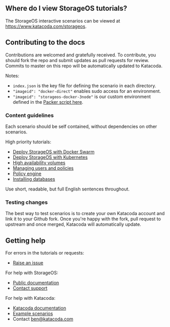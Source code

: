 ## Where do I view StorageOS tutorials?

The StorageOS interactive scenarios can be viewed at https://www.katacoda.com/storageos.

## Contributing to the docs

Contributions are welcomed and gratefully received. To contribute, you should fork the repo and submit updates as pull requests for review. Commits to master on this repo will be automatically updated to Katacoda.

Notes:
* `index.json` is the key file for defining the scenario in each directory.
* `"imageid": "docker-direct"` enables sudo access for an environment.
* `"imageid": "storageos-docker-3node"` is our custom environment defined in the [Packer script here](https://github.com/katacoda-scenarios/storageos-tutorials/blob/master/environments/docker/packer.json).

### Content guidelines

Each scenario should be self contained, without dependencies on other scenarios.

High priority tutorials:
* [Deploy StorageOS with Docker Swarm](http://docs.storageos.com/docs/install/schedulers/dockerswarm)
* [Deploy StorageOS with Kubernetes](http://docs.storageos.com/docs/install/schedulers/kubernetes)
* [High availability volumes](http://docs.storageos.com/docs/manage/features/replication)
* [Managing users and policies](http://docs.storageos.com/docs/manage/users/)
* [Policy engine](http://docs.storageos.com/docs/operations/rules)
* [Installing databases](http://docs.storageos.com/docs/applications/databases/)

Use short, readable, but full English sentences throughout.

### Testing changes

The best way to test scenarios is to create your own Katacoda account and link it to your Github fork. Once you're happy with the fork, pull request to upstream and once merged, Katacoda will automatically update.

## Getting help

For errors in the tutorials or requests:
* [Raise an issue](https://github.com/storageos/tutorials/issues/new)

For help with StorageOS:
* [Public documentation](docs.storageos.com)
* [Contact support](mailto:support@storageos.com)

For help with Katacoda:
* [Katacoda documentation](www.katacoda.com/docs)
* [Example scenarios](https://github.com/katacoda-scenarios)
* Contact [ben@katacoda.com](mailto:ben@katacoda.com)
